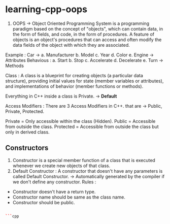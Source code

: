# learning-cpp-oops

1. OOPS -> Object Oriented Programming System is a programming paradigm based on the concept of "objects", which can contain data, in the form of fields, and code, in the form of procedures. A feature of objects is an object's procedures that can access and often modify the data fields of the object with which they are associated.

Example : Car -> a. Manufacturer b. Model c. Year d. Color e. Engine -> Attributes
Behavious : a. Start b. Stop c. Accelerate d. Decelerate e. Turn -> Methods

Class : A class is a blueprint for creating objects (a particular data structure), providing initial values for state (member variables or attributes), and implementations of behavior (member functions or methods).

Everything in C++ inside a class is Private. -> **Default**

Access Modifiers : There are 3 Access Modifiers in C++. that are -> Public, Private, Protected.

Private = Only accessible within the class (Hidden).
Public = Accessible from outside the class.
Protected = Accessible from outside the class but only in derived class.

## Constructors
1. Constructor is a special member function of a class that is executed whenever we create new objects of that class.
2. Default Constructor : A constructor that doesn't have any parameters is called Default Constructor. -> Automatically generated by the compiler if we don't define any constructor.
Rules :
  - Constructor doesn't have a return type.
  - Constructor name should be same as the class name.
  - Constructor should be public.
```cpp

```cpp
